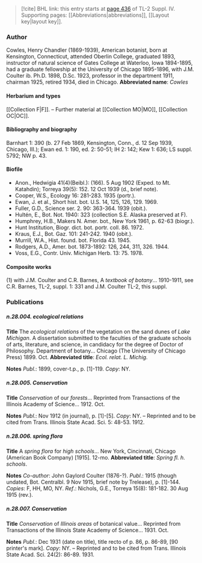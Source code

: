 > [!cite] BHL link: this entry starts at [page 436](https://www.biodiversitylibrary.org/page/33266113) of TL-2 Suppl. IV.
> Supporting pages: [[Abbreviations|abbreviations]], [[Layout key|layout key]].

### Author

Cowles, Henry Chandler (1869-1939), American botanist, born at Kensington, Connecticut, attended Oberlin College, graduated 1893, instructor of natural science of Gates College at Waterloo, Iowa 1894-1895, had a graduate fellowship at the University of Chicago 1895-1896, with J.M. Coulter ib. Ph.D. 1898, D.Sc. 1923, professor in the department 1911, chairman 1925, retired 1934, died in Chicago. 
**Abbreviated name**: *Cowles*

#### Herbarium and types

[[Collection F|F]]. – Further material at [[Collection MO|MO]], [[Collection OC|OC]].

#### Bibliography and biography

Barnhart 1: 390 (b. 27 Feb 1869, Kensington, Conn., d. 12 Sep 1939, Chicago, III.); Ewan ed. 1: 190, ed. 2: 50-51; IH 2: 142; Kew 1: 636; LS suppl. 5792; NW p. 43.

#### Biofile

- Anon., Hedwigia 41(4)(Beibl.): (166). 5 Aug 1902 (Exped. to Mt. Katahdin); Torreya 39(5): 152. 12 Oct 1939 (d., brief note).
- Cooper, W.S., Ecology 16: 281-283. 1935 (portr.).
- Ewan, J. et al., Short hist. bot. U.S. 14, 125, 126, 129. 1969.
- Fuller, G.D., Science ser. 2. 90: 363-364. 1939 (obit.).
- Hultén, E., Bot. Not. 1940: 323 (collection S.E. Alaska preserved at F).
- Humphrey, H.B., Makers N. Amer. bot., New York 1961, p. 62-63 (biogr.).
- Hunt Institution, Biogr. dict. bot. portr. coll. 86. 1972.
- Kraus, E.J., Bot. Gaz. 101: 241-242. 1940 (obit.).
- Murrill, W.A., Hist. found. bot. Florida 43. 1945.
- Rodgers, A.D., Amer. bot. 1873-1892: 126, 244, 311, 326. 1944.
- Voss, E.G., Contr. Univ. Michigan Herb. 13: 75. 1978.

#### Composite works

(1) with J.M. Coulter and C.R. Barnes, A *textbook of botany*... 1910-1911, see C.R. Barnes, TL-2, suppl. 1: 331 and J.M. Coulter TL-2, this suppl.

### Publications

##### n.28.004. ecological relations

**Title**
The *ecological relations* of the vegetation on the sand dunes of *Lake Michigan*. A dissertation submitted to the faculties of the graduate schools of arts, literature, and science, in candidacy for the degree of Doctor of Philosophy. Department of botany... Chicago (The University of Chicago Press) 1899. Oct.
**Abbreviated title**: *Ecol. relat. L. Michig.*

**Notes**
*Publ*.: 1899, cover-t.p., p. \[1\]-119. *Copy*: NY.

##### n.28.005. Conservation

**Title**
*Conservation* of our *forests*... Reprinted from Transactions of the Illinois Academy of Science... 1912. Oct.

**Notes**
*Publ*.: Nov 1912 (in journal), p. \[1\]-\[5\]. *Copy*: NY. – Reprinted and to be cited from Trans. Illinois State Acad. Sci. 5: 48-53. 1912.

##### n.28.006. spring flora

**Title**
A *spring flora* for *high schools*... New York, Cincinnati, Chicago (American Book Company) \[1915\]. 12-mo.
**Abbreviated title**: *Spring fl. h. schools*.

**Notes**
*Co-author*: John Gaylord Coulter (1876-?).
*Publ*.: 1915 (though undated, Bot. Centralbl. 9 Nov 1915, brief note by Trelease), p. \[1\]-144.
*Copies*: F, HH, MO, NY.
*Ref*.: Nichols, G.E., Torreya 15(8): 181-182. 30 Aug 1915 (rev.).

##### n.28.007. Conservation

**Title**
*Conservation* of *Illinois areas* of botanical value... Reprinted from Transactions of the Illinois State Academy of Science... 1931. Oct.

**Notes**
*Publ*.: Dec 1931 (date on title), title recto of p. 86, p. 86-89, \[90 printer's mark\]. *Copy*: NY. – Reprinted and to be cited from Trans. Illinois State Acad. Sci. 24(2): 86-89. 1931.


